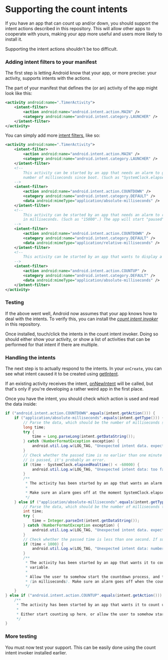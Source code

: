 Supporting the count intents
============================

If you have an app that can count up and/or down, you should support the intent actions described in this repository. This will
allow other apps to cooperate with yours, making your app more useful and users more likely to install it.

Supporting the intent actions shouldn't be too difficult.

### Adding intent filters to your manifest

The first step is letting Android know that your app, or more precise: your activity, supports intents with the actions.

The part of your manifest that defines the (or an) activity of the app might look like this:

```xml
<activity android:name=".TimerActivity">
	<intent-filter>
		<action android:name="android.intent.action.MAIN" />
		<category android:name="android.intent.category.LAUNCHER" />
	</intent-filter>
</activity>
```

You can simply add more [intent filters](http://developer.android.com/guide/components/intents-filters.html), like so:

```xml
<activity android:name=".TimerActivity">
	<intent-filter>
		<action android:name="android.intent.action.MAIN" />
		<category android:name="android.intent.category.LAUNCHER" />
	</intent-filter>
	<!--
		This activity can be started by an app that needs an alarm to go off at a specific time. The data will be the
		number of milliseconds since boot. (Such as "SystemClock.elapsedRealtime() + 15000".)
	-->
	<intent-filter>
		<action android:name="android.intent.action.COUNTDOWN" />
		<category android:name="android.intent.category.DEFAULT" />
		<data android:mimeType="application/absolute-milliseconds" />
	</intent-filter>
	<!--
		This activity can be started by an app that needs an alarm to run for a specific time. The data be that time
		in milliseconds. (Such as "15000".) The app will start "paused".
	-->
	<intent-filter>
		<action android:name="android.intent.action.COUNTDOWN" />
		<category android:name="android.intent.category.DEFAULT" />
		<data android:mimeType="application/relative-milliseconds" />
	</intent-filter>
	<!--
		This activity can be started by an app that wants to display a stopwatch counting up.
	-->
	<intent-filter>
		<action android:name="android.intent.action.COUNTUP" />
		<category android:name="android.intent.category.DEFAULT" />
		<data android:mimeType="application/absolute-milliseconds" />
	</intent-filter>
</activity>
```

### Testing

If the above went well, Android now assumes that your app knows how to deal with the intents. To verify this, you can install
the *[count intent invoker](//github.com/Pimm/android-count-intents/tree/master/invoker)* in this repository.

Once installed, touch/click the intents in the count intent invoker. Doing so should either show your activity, or show a list
of activities that can be performed for that intent if there are multiple.

### Handling the intents

The next step is to actually respond to the intents. In your `onCreate`, you can see what intent caused it to be created using
[getIntent](//developer.android.com/reference/android/app/Activity.html#getIntent%28%29).

If an existing activity receives the intent,
[onNewIntent](//developer.android.com/reference/android/app/Activity.html#onNewIntent%28android.content.Intent%29) will be
called, but that's only if you're developing a rather weird app in the first place.

Once you have the intent, you should check which action is used and read the data inside:

```java
if ("android.intent.action.COUNTDOWN".equals(intent.getAction())) {
	if ("application/absolute-milliseconds".equals(intent.getType())) {
		// Parse the data, which should be the number of milliseconds since boot at which the alarm should go off.
		long time;
		try {
			time = Long.parseLong(intent.getDataString());
		} catch (NumberFormatException exception) {
			android.util.Log.w(LOG_TAG, "Unexpected intent data. expected a number, got " + intent.getDataString() + ". java.lang.Long.parseLong was used, which failed.");
		}
		// Check whether the passed time is no earlier than one minute in the past. If a time of more than one minute in the past
		// is passed, it's probably an error.
		if (time - SystemClock.elapsedRealtime() < -60000) {
			android.util.Log.w(LOG_TAG, "Unexpected intent data: too far in the past. An example of an expected value is \"SystemClock.elapsedRealtime() + 15000\".");
		}
		/**
		 * The activity has been started by an app that wants an alarm to go off at the time as specified by the time variable.
		 *
		 * Make sure an alarm goes off at the moment SystemClock.elapsedRealtime() returns time (the variable).
		 */
	} else if ("application/absolute-milliseconds".equals(intent.getType())) {
		// Parse the data, which should be the number of milliseconds that will be on the timer.
		int time;
		try {
			time = Integer.parseInt(intent.getDataString());
		} catch (NumberFormatException exception) {
			android.util.Log.w(LOG_TAG, "Unexpected intent data. expected a number, got " + intent.getDataString() + ". java.lang.Integer.parseLong was used, which failed.");
		}
		// Check whether the passed time is less than one second. If such a time is passed, it's probably an error.
		if (time < 1000) {
			android.util.Log.w(LOG_TAG, "Unexpected intent data: number too small. An example of an expected value is \"15000\".");
		}
		/**
		 * The activity has been started by an app that wants it to countdown for an amount of time as specified by the time
		 * variable.
		 *
		 * Allow the user to somehow start the countdown process, and then count for the time as specified by the time variable
		 * (in milliseconds). Make sure an alarm goes off when the countdown process has finished.
		 */
	}
} else if ("android.intent.action.COUNTUP".equals(intent.getAction())) {
	/**
	 * The activity has been started by an app that wants it to count up (stopwatch-style).
	 *
	 * Either start counting up here, or allow the user to somehow start the counting process.
	 */
}
```

### More testing

You must now test your support. This can be easily done using the count intent invoker installed earlier.
